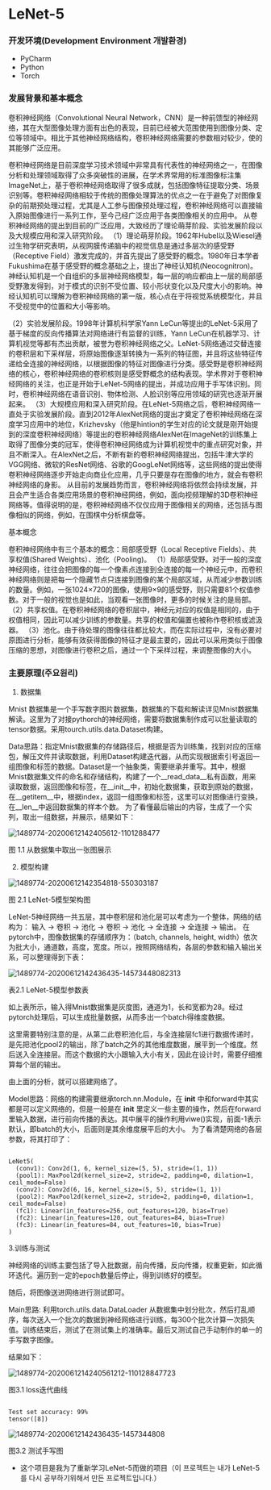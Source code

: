 # LeNet-5

### 开发环境(Development Environment 개발환경)
- PyCharm
- Python
- Torch

### 发展背景和基本概念

卷积神经网络（Convolutional Neural Network，CNN）是一种前馈型的神经网络，其在大型图像处理方面有出色的表现，目前已经被大范围使用到图像分类、定位等领域中。相比于其他神经网络结构，卷积神经网络需要的参数相对较少，使的其能够广泛应用。

 卷积神经网络是目前深度学习技术领域中非常具有代表性的神经网络之一，在图像分析和处理领域取得了众多突破性的进展，在学术界常用的标准图像标注集ImageNet上，基于卷积神经网络取得了很多成就，包括图像特征提取分类、场景识别等。卷积神经网络相较于传统的图像处理算法的优点之一在于避免了对图像复杂的前期预处理过程，尤其是人工参与图像预处理过程，卷积神经网络可以直接输入原始图像进行一系列工作，至今己经广泛应用于各类图像相关的应用中。
       从卷积神经网络的提出到目前的广泛应用，大致经历了理论萌芽阶段、实验发展阶段以及大规模应用和深入研究阶段。
（1）理论萌芽阶段。1962年Hubel以及Wiesel通过生物学研究表明，从视网膜传递脑中的视觉信息是通过多层次的感受野（Receptive Field）激发完成的，并首先提出了感受野的概念。1980年日本学者Fukushima在基于感受野的概念基础之上，提出了神经认知机(Neocognitron)。神经认知机是一个自组织的多层神经网络模型，每一层的响应都由上一层的局部感受野激发得到，对于模式的识别不受位置、较小形状变化以及尺度大小的影响。神经认知机可以理解为卷积神经网络的第一版，核心点在于将视觉系统模型化，并且不受视觉中的位置和大小等影响。 

（2）实验发展阶段。1998年计算机科学家Yann LeCun等提出的LeNet-5采用了基于梯度的反向传播算法对网络进行有监督的训练，Yann LeCun在机器学习、计算机视觉等都有杰出贡献，被誉为卷积神经网络之父。LeNet-5网络通过交替连接的卷积层和下采样层，将原始图像逐渐转换为一系列的特征图，并且将这些特征传递给全连接的神经网络，以根据图像的特征对图像进行分类。感受野是卷积神经网络的核心，卷积神经网络的卷积核则是感受野概念的结构表现。学术界对于卷积神经网络的关注，也正是开始于LeNet-5网络的提出，并成功应用于手写体识别。同时，卷积神经网络在语音识别、物体检测、人脸识别等应用领域的研究也逐渐开展起来。
（3）大规模应用和深入研究阶段。在LeNet-5网络之后，卷积神经网络一直处于实验发展阶段。直到2012年AlexNet网络的提出才奠定了卷积神经网络在深度学习应用中的地位，Krizhevsky（他是hintion的学生对应的论文就是刚开始提到的深度卷积神经网络）等提出的卷积神经网络AlexNet在ImageNet的训练集上取得了图像分类的冠军，使得卷积神经网络成为计算机视觉中的重点研究对象，并且不断深入。在AlexNet之后，不断有新的卷积神经网络提出，包括牛津大学的VGG网络、微软的ResNet网络、谷歌的GoogLeNet网络等，这些网络的提出使得卷积神经网络逐步开始走向商业化应用，几乎只要是存在图像的地方，就会有卷积神经网络的身影。
       从目前的发展趋势而言，卷积神经网络将依然会持续发展，并且会产生适合各类应用场景的卷积神经网络，例如，面向视频理解的3D卷积神经网络等。值得说明的是，卷积神经网络不仅仅应用于图像相关的网络，还包括与图像相似的网络，例如，在围棋中分析棋盘等。

基本概念

 卷积神经网络中有三个基本的概念：局部感受野（Local Receptive Fields）、共享权值(Shared Weights）、池化（Pooling)。
（1）局部感受野。对于一般的深度神经网络，往往会把图像的每一个像素点连接到全连接的每一个神经元中，而卷积神经网络则是把每一个隐藏节点只连接到图像的某个局部区域，从而减少参数训练的数量。例如，一张1024×720的图像，使用9×9的感受野，则只需要81个权值参数。对于一般的视觉也是如此，当观看一张图像时，更多的时候关注的是局部。
（2）共享权值。在卷积神经网络的卷积层中，神经元对应的权值是相同的，由于权值相同，因此可以减少训练的参数量。共享的权值和偏置也被称作卷积核或滤汲器。
（3）池化。由于待处理的图像往往都比较大，而在实际过程中，没有必要对原图进行分析，能够有效获得图像的特征才是最主要的，因此可以采用类似于图像压缩的思想，对图像进行卷积之后，通过一个下采样过程，来调整图像的大小。

### 主要原理(주요원리)

1. 数据集

Mnist 数据集是一个手写数字图片数据集，数据集的下载和解读详见Mnist数据集解读。这里为了对接pythorch的神经网络，需要将数据集制作成可以批量读取的tensor数据。采用tourch.utils.data.Dataset构建。

Data思路：指定Mnist数据集的存储路径后，根据是否为训练集，找到对应的压缩包，解压文件并读取数据，利用Dataset构建迭代器，从而实现根据索引号返回一组图像和标签的数据。Dataset是一个抽象类，需要继承并重写。其中，根据Mnist数据集文件的命名和存储结构，构建了一个__read_data__私有函数，用来读取数据，返回图像和标签，在__init__中，初始化数据集，获取到原始的数据，在__getitem__中，根据index，返回一组图像和标签，这里可以对图像进行变换，在__len__中返回数据集的样本个数。
为了看懂最后输出的内容，生成了一个实列，取出一组数据，并展示，结果如下：

![1489774-20200612142405612-1101288477](https://user-images.githubusercontent.com/60682087/132391728-362de77a-80d4-48d7-885f-3b58814ade09.jpg)

图 1.1 从数据集中取出一张图展示

2. 模型构建

![1489774-20200612142354818-550303187](https://user-images.githubusercontent.com/60682087/132391873-cea98d34-1d90-445d-8dab-db8484bc47d6.jpg)

图 2.1 LeNet-5模型架构图

LeNet-5神经网络一共五层，其中卷积层和池化层可以考虑为一个整体，网络的结构为：
输入 -> 卷积 -> 池化 -> 卷积 -> 池化 -> 全连接 -> 全连接 -> 输出。
在pytorch中，图像数据集的存储顺序为：（batch, channels, height, width）依次为批大小，通道数，高度，宽度。所以，按照网络结构，各层的参数和输入输出关系，可以整理得到下表：

![1489774-20200612142436435-14573448082313](https://user-images.githubusercontent.com/60682087/132392271-3ba35e01-1b7f-4077-a043-433f10901f67.JPG)

表2.1 LeNet-5模型参数表

如上表所示，输入得Mnist数据集是灰度图，通道为1，长和宽都为28。经过pytorch处理后，可以生成批量数据，从而多出一个batch得维度数据。

这里需要特别注意的是，从第二此卷积池化后，与全连接层fc1进行数据传递时，是先把池化pool2的输出，除了batch之外的其他维度数据，展平到一个维度。然后送入全连接层。而这个数据的大小跟输入大小有关，因此在设计时，需要仔细推算每个层的输出。

由上面的分析，就可以搭建网络了。

Model思路：网络的构建需要继承torch.nn.Module，在 __init__ 中和forward中其实都是可以定义网络的，但是一般是在 __init__ 里定义一些主要的操作，然后在forward里输入数据，进行前向传播的表达。其中展平的操作利用viwe()实现，前面-1表示默认，即batch的大小，后面则是其余维度展平后的大小。
为了看清楚网络的各层参数，将其打印了：
<pre><code>
LeNet5(
  (conv1): Conv2d(1, 6, kernel_size=(5, 5), stride=(1, 1))
  (pool1): MaxPool2d(kernel_size=2, stride=2, padding=0, dilation=1, ceil_mode=False)
  (conv2): Conv2d(6, 16, kernel_size=(5, 5), stride=(1, 1))
  (pool2): MaxPool2d(kernel_size=2, stride=2, padding=0, dilation=1, ceil_mode=False)
  (fc1): Linear(in_features=256, out_features=120, bias=True)
  (fc2): Linear(in_features=120, out_features=84, bias=True)
  (fc3): Linear(in_features=84, out_features=10, bias=True)
)
</code></pre>

3.训练与测试

神经网络的训练主要包括了导入批数据，前向传播，反向传播，权重更新，如此循环迭代。遍历到一定的epoch数量后停止，得到训练好的模型。

随后，将图像送进网络进行测试即可。

Main思路: 利用torch.utils.data.DataLoader 从数据集中划分批次，然后打乱顺序，每次送入一个批次的数据到神经网络进行训练，每300个批次计算一次损失值。训练结束后，测试了在测试集上的准确率。最后又测试自己手动制作的单一的手写数字图像。

结果如下：

![1489774-2020061214240561212-110128847723](https://user-images.githubusercontent.com/60682087/132392925-437687c4-73c8-49e6-a7e0-2852a62e0875.JPG)

图3.1 loss迭代曲线
<pre><code>
Test set accuracy: 99%
tensor([8])
</code></pre>

![1489774-20200612142436435-1457344808](https://user-images.githubusercontent.com/60682087/132393146-d3b7a7e6-ce11-40ea-bda2-88abbb0de8fb.jpg)

图3.2 测试手写图

- 这个项目是我为了重新学习LeNet-5而做的项目（이 프로젝트는 내가 LeNet-5를 다시 공부하기위해서 만든 프로젝트입니다.）
